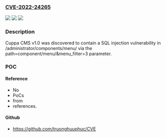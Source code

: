 ### [CVE-2022-24265](https://cve.mitre.org/cgi-bin/cvename.cgi?name=CVE-2022-24265)
![](https://img.shields.io/static/v1?label=Product&message=n%2Fa&color=blue)
![](https://img.shields.io/static/v1?label=Version&message=n%2Fa&color=blue)
![](https://img.shields.io/static/v1?label=Vulnerability&message=n%2Fa&color=brighgreen)

### Description

Cuppa CMS v1.0 was discovered to contain a SQL injection vulnerability in /administrator/components/menu/ via the path=component/menu/&menu_filter=3 parameter.

### POC

#### Reference
- No
- PoCs
- from
- references.

#### Github
- https://github.com/truonghuuphuc/CVE

